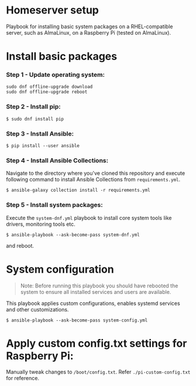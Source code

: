 # Homeserver setup

Playbook for installing basic system packages on a RHEL-compatible server, such as AlmaLinux, on a Raspberry Pi (tested on AlmaLinux).

# Install basic packages

### Step 1 - Update operating system:

```
sudo dnf offline-upgrade download
sudo dnf offline-upgrade reboot
```

### Step 2 - Install pip:

    $ sudo dnf install pip

### Step 3 - Install Ansible:

    $ pip install --user ansible

### Step 4 - Install Ansible Collections:

Navigate to the directory where you've cloned this repository and execute following command to install Ansible Collections from `requirements.yml`.

    $ ansible-galaxy collection install -r requirements.yml

### Step 5 - Install system packages:

Execute the `system-dnf.yml` playbook to install core system tools like drivers, monitoring tools etc.

    $ ansible-playbook --ask-become-pass system-dnf.yml

and reboot.

# System configuration

> Note: Before running this playbook you should have rebooted the system to ensure all installed services and users are available.

This playbook applies custom configurations, enables systemd services and other customizations.

    $ ansible-playbook --ask-become-pass system-config.yml

# Apply custom config.txt settings for Raspberry Pi:

Manually tweak changes to `/boot/config.txt`. Refer `./pi-custom-config.txt` for reference.

